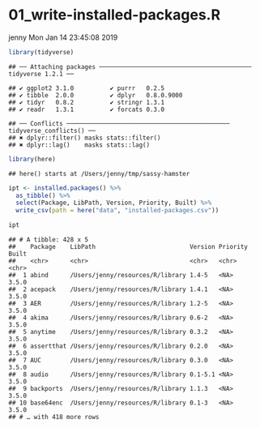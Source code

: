 01\_write-installed-packages.R
================
jenny
Mon Jan 14 23:45:08 2019

``` r
library(tidyverse)
```

    ## ── Attaching packages ────────────────────────────────────────── tidyverse 1.2.1 ──

    ## ✔ ggplot2 3.1.0          ✔ purrr   0.2.5     
    ## ✔ tibble  2.0.0          ✔ dplyr   0.8.0.9000
    ## ✔ tidyr   0.8.2          ✔ stringr 1.3.1     
    ## ✔ readr   1.3.1          ✔ forcats 0.3.0

    ## ── Conflicts ───────────────────────────────────────────── tidyverse_conflicts() ──
    ## ✖ dplyr::filter() masks stats::filter()
    ## ✖ dplyr::lag()    masks stats::lag()

``` r
library(here)
```

    ## here() starts at /Users/jenny/tmp/sassy-hamster

``` r
ipt <- installed.packages() %>%
  as_tibble() %>%
  select(Package, LibPath, Version, Priority, Built) %>%
  write_csv(path = here("data", "installed-packages.csv"))

ipt
```

    ## # A tibble: 428 x 5
    ##    Package    LibPath                          Version Priority Built
    ##    <chr>      <chr>                            <chr>   <chr>    <chr>
    ##  1 abind      /Users/jenny/resources/R/library 1.4-5   <NA>     3.5.0
    ##  2 acepack    /Users/jenny/resources/R/library 1.4.1   <NA>     3.5.0
    ##  3 AER        /Users/jenny/resources/R/library 1.2-5   <NA>     3.5.0
    ##  4 akima      /Users/jenny/resources/R/library 0.6-2   <NA>     3.5.0
    ##  5 anytime    /Users/jenny/resources/R/library 0.3.2   <NA>     3.5.0
    ##  6 assertthat /Users/jenny/resources/R/library 0.2.0   <NA>     3.5.0
    ##  7 AUC        /Users/jenny/resources/R/library 0.3.0   <NA>     3.5.0
    ##  8 audio      /Users/jenny/resources/R/library 0.1-5.1 <NA>     3.5.0
    ##  9 backports  /Users/jenny/resources/R/library 1.1.3   <NA>     3.5.0
    ## 10 base64enc  /Users/jenny/resources/R/library 0.1-3   <NA>     3.5.0
    ## # … with 418 more rows
